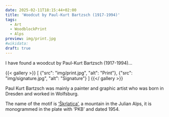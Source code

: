 ```yaml
---
date: 2025-02-11T18:15:44+02:00
title: 'Woodcut by Paul-Kurt Bartzsch (1917-1994)'
tags:
  - Art
  - WoodblockPrint
  - Alps
preview: img/print.jpg
#wikidata:
draft: true
---
```


I have found a woodcut by Paul-Kurt Bartzsch (1917-1994)...
<!--more-->

{{< gallery >}}
[
  {"src": "img/print.jpg", "alt": "Print"},
  {"src": "img/signature.jpg", "alt": "Signature"}
]
{{</ gallery >}}

Paul Kurt Bartzsch was mainly a painter and graphic artist who was born in Dresden and worked in Wolfsburg.

The name of the motif is [‘Škrlatica’](https://en.wikipedia.org/wiki/%C5%A0krlatica), a mountain in the Julian Alps, it is monogrammed in the plate with ‘PKB’ and dated 1954.
